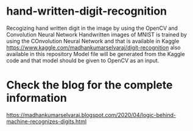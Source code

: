 # hand-written-digit-recognition
Recogizing hand written digit in the image by using the OpenCV and Convolution Neural Network
Handwritten images of MNIST is trained by using the COnvolution Neural Network and that is available in Kaggle https://www.kaggle.com/madhankumarselvaraj/digit-recognition also available in this repository
Model file will be generated from the Kaggle code and that model should be given to OpenCV as an input.

# Check the blog for the complete information
https://madhankumarselvaraj.blogspot.com/2020/04/logic-behind-machine-recognizes-digits.html
